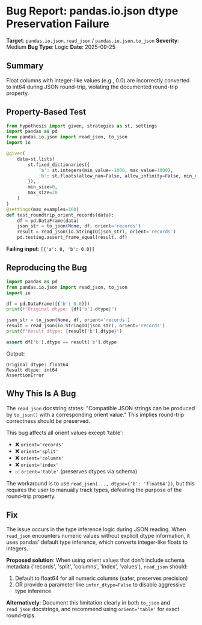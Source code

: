 # Bug Report: pandas.io.json dtype Preservation Failure

**Target**: `pandas.io.json.read_json` / `pandas.io.json.to_json`
**Severity**: Medium
**Bug Type**: Logic
**Date**: 2025-09-25

## Summary

Float columns with integer-like values (e.g., 0.0) are incorrectly converted to int64 during JSON round-trip, violating the documented round-trip property.

## Property-Based Test

```python
from hypothesis import given, strategies as st, settings
import pandas as pd
from pandas.io.json import read_json, to_json
import io

@given(
    data=st.lists(
        st.fixed_dictionaries({
            'a': st.integers(min_value=-1000, max_value=1000),
            'b': st.floats(allow_nan=False, allow_infinity=False, min_value=-1e6, max_value=1e6),
        }),
        min_size=0,
        max_size=20
    )
)
@settings(max_examples=100)
def test_roundtrip_orient_records(data):
    df = pd.DataFrame(data)
    json_str = to_json(None, df, orient='records')
    result = read_json(io.StringIO(json_str), orient='records')
    pd.testing.assert_frame_equal(result, df)
```

**Failing input**: `[{'a': 0, 'b': 0.0}]`

## Reproducing the Bug

```python
import pandas as pd
from pandas.io.json import read_json, to_json
import io

df = pd.DataFrame([{'b': 0.0}])
print(f"Original dtype: {df['b'].dtype}")

json_str = to_json(None, df, orient='records')
result = read_json(io.StringIO(json_str), orient='records')
print(f"Result dtype: {result['b'].dtype}")

assert df['b'].dtype == result['b'].dtype
```

Output:
```
Original dtype: float64
Result dtype: int64
AssertionError
```

## Why This Is A Bug

The `read_json` docstring states: "Compatible JSON strings can be produced by `to_json()` with a corresponding orient value." This implies round-trip correctness should be preserved.

This bug affects all orient values except 'table':
- ❌ `orient='records'`
- ❌ `orient='split'`
- ❌ `orient='columns'`
- ❌ `orient='index'`
- ✅ `orient='table'` (preserves dtypes via schema)

The workaround is to use `read_json(..., dtype={'b': 'float64'})`, but this requires the user to manually track types, defeating the purpose of the round-trip property.

## Fix

The issue occurs in the type inference logic during JSON reading. When `read_json` encounters numeric values without explicit dtype information, it uses pandas' default type inference, which converts integer-like floats to integers.

**Proposed solution**: When using orient values that don't include schema metadata ('records', 'split', 'columns', 'index', 'values'), `read_json` should:
1. Default to float64 for all numeric columns (safer, preserves precision)
2. OR provide a parameter like `infer_dtype=False` to disable aggressive type inference

**Alternatively**: Document this limitation clearly in both `to_json` and `read_json` docstrings, and recommend using `orient='table'` for exact round-trips.